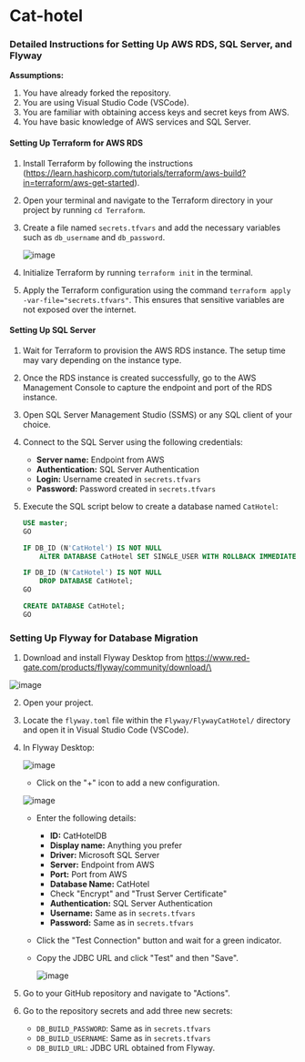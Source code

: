 # Cat-hotel
### Detailed Instructions for Setting Up AWS RDS, SQL Server, and Flyway

**Assumptions:**
1. You have already forked the repository.
2. You are using Visual Studio Code (VSCode).
3. You are familiar with obtaining access keys and secret keys from AWS.
4. You have basic knowledge of AWS services and SQL Server.

#### Setting Up Terraform for AWS RDS

1. Install Terraform by following the instructions (https://learn.hashicorp.com/tutorials/terraform/aws-build?in=terraform/aws-get-started).
2. Open your terminal and navigate to the Terraform directory in your project by running `cd Terraform`.
3. Create a file named `secrets.tfvars` and add the necessary variables such as `db_username` and `db_password`.

   ![image](https://github.com/Cat-Hotel/Cat-hotel/assets/159034648/5be850c2-8452-4ca5-888a-7e801198fd16)

4. Initialize Terraform by running `terraform init` in the terminal.
5. Apply the Terraform configuration using the command `terraform apply -var-file="secrets.tfvars"`. This ensures that sensitive variables are not exposed over the internet.

#### Setting Up SQL Server

1. Wait for Terraform to provision the AWS RDS instance. The setup time may vary depending on the instance type.
2. Once the RDS instance is created successfully, go to the AWS Management Console to capture the endpoint and port of the RDS instance.
3. Open SQL Server Management Studio (SSMS) or any SQL client of your choice.
4. Connect to the SQL Server using the following credentials:
   - **Server name:** Endpoint from AWS
   - **Authentication:** SQL Server Authentication
   - **Login:** Username created in `secrets.tfvars`
   - **Password:** Password created in `secrets.tfvars`
5. Execute the SQL script below to create a database named `CatHotel`:

   ```sql
   USE master;
   GO

   IF DB_ID (N'CatHotel') IS NOT NULL
       ALTER DATABASE CatHotel SET SINGLE_USER WITH ROLLBACK IMMEDIATE;

   IF DB_ID (N'CatHotel') IS NOT NULL
       DROP DATABASE CatHotel;
   GO

   CREATE DATABASE CatHotel;
   GO
### Setting Up Flyway for Database Migration

1. Download and install Flyway Desktop from https://www.red-gate.com/products/flyway/community/download/\
   
![image](https://github.com/Cat-Hotel/Cat-hotel/assets/159034648/2afad51b-766d-4aa1-8f8f-7955e511a7dd)

2.  Open your project.
3. Locate the `flyway.toml` file within the `Flyway/FlywayCatHotel/` directory and open it in Visual Studio Code (VSCode).
4. In Flyway Desktop:
   
   ![image](https://github.com/Cat-Hotel/Cat-hotel/assets/159034648/c41be03b-c4a7-4a5a-8ac3-5530306e4c47)
   
   - Click on the "+" icon to add a new configuration.
     
   ![image](https://github.com/Cat-Hotel/Cat-hotel/assets/159034648/dbf6171c-f15a-4623-ad92-62b55c3a0bab)

   - Enter the following details:
     - **ID:** CatHotelDB
     - **Display name:** Anything you prefer
     - **Driver:** Microsoft SQL Server
     - **Server:** Endpoint from AWS
     - **Port:** Port from AWS
     - **Database Name:** CatHotel
     - Check "Encrypt" and "Trust Server Certificate"
     - **Authentication:** SQL Server Authentication
     - **Username:** Same as in `secrets.tfvars`
     - **Password:** Same as in `secrets.tfvars`
   - Click the "Test Connection" button and wait for a green indicator.
   - Copy the JDBC URL and click "Test" and then "Save".
     
     ![image](https://github.com/Cat-Hotel/Cat-hotel/assets/159034648/88f0ab23-4d3f-4aa2-9ad4-d05a81895f80)
     
5. Go to your GitHub repository and navigate to "Actions".
6. Go to the repository secrets and add three new secrets:
   - `DB_BUILD_PASSWORD`: Same as in `secrets.tfvars`
   - `DB_BUILD_USERNAME`: Same as in `secrets.tfvars`
   - `DB_BUILD_URL`: JDBC URL obtained from Flyway.
